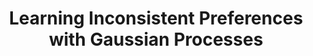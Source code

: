---
layout: default
title: "Learning Inconsistent Preferences with Gaussian Processes"
authors: <ins>Siu Lun Chau</ins>, Javier González, Dino Sejdinovic
venue: International Conference on Artificial Intelligence and Statistics (AISTATS)
venue_short: AISTATS
year: 2022
pubtime: 2022
pdf: https://proceedings.mlr.press/v151/lun-chau22a/lun-chau22a.pdf
code:
doi:
video: https://slideslive.at/38980474/learning-inconsistent-preferences-with-gaussian-processes?ref=speaker-30833
preprint: "false"
thumbnail: "../assets/img/publications/2022-pref.png"
UAI: true
PM: true
---